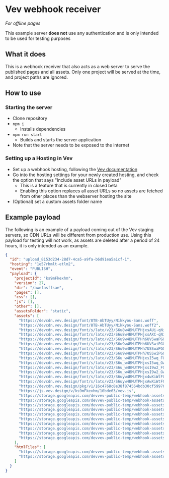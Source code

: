 # Vev webhook receiver
_For offline pages_

This example server **does not** use any authentication and is only intended to be used for testing purposes

## What it does
This is a webhook receiver that also acts as a web server to serve the published pages and all assets.
Only one project will be served at the time, and project paths are ignored.

## How to use
### Starting the server
* Clone repository
* `npm i`
  * Installs dependencies
* `npm run start`
  * Builds and starts the server application
* Note that the server needs to be exposed to the internet

### Setting up a Hosting in Vev
* Set up a webhook hosting, following the [Vev documentation](https://help.vev.design/en/articles/6165061-webhook-integrations)
* Go into the hosting settings for your newly created hosting, and check the option that says "Include asset URLs in payload"
  * This is a feature that is currently in closed beta
  * Enabling this option replaces all asset URLs so no assets are fetched from other places than the webserver hosting the site
* (Optional) set a custom assets folder name

## Example payload
The following is an example of a payload coming out of the Vev staging servers, so CDN URLs will be different from production use.
Using this payload for testing will not work, as assets are deleted after a period of 24 hours, it is only intended as an example.

```json
{
  "id": "upload_8153d234-28d7-4ca5-a9fa-b6d91ea5a1cf-1",
  "hosting": "1e57rhmlt-etlm2",
  "event": "PUBLISH",
  "payload": {
    "projectId": "ks9mFkexhm",
    "version": 27,
    "dir": "/awefasffsae",
    "pages": [],
    "css": [],
    "js": [],
    "other": [],
    "assetsFolder": "static",
    "assets": [
      "https://devcdn.vev.design/font/8TB-AbTUyy/Nikkyou-Sans.woff",
      "https://devcdn.vev.design/font/8TB-AbTUyy/Nikkyou-Sans.woff2",
      "https://devcdn.vev.design/font/s/lato/v23/S6u8w4BMUTPHjxsAUi-qNiXg7eU0.woff2",
      "https://devcdn.vev.design/font/s/lato/v23/S6u8w4BMUTPHjxsAXC-qNiXg7Q.woff2",
      "https://devcdn.vev.design/font/s/lato/v23/S6u9w4BMUTPHh6UVSwaPGQ3q5d0N7w.woff2",
      "https://devcdn.vev.design/font/s/lato/v23/S6u9w4BMUTPHh6UVSwiPGQ3q5d0.woff2",
      "https://devcdn.vev.design/font/s/lato/v23/S6u9w4BMUTPHh7USSwaPGQ3q5d0N7w.woff2",
      "https://devcdn.vev.design/font/s/lato/v23/S6u9w4BMUTPHh7USSwiPGQ3q5d0.woff2",
      "https://devcdn.vev.design/font/s/lato/v23/S6u_w4BMUTPHjxsI5wq_FQftx9897sxZ.woff2",
      "https://devcdn.vev.design/font/s/lato/v23/S6u_w4BMUTPHjxsI5wq_Gwftx9897g.woff2",
      "https://devcdn.vev.design/font/s/lato/v23/S6u_w4BMUTPHjxsI9w2_FQftx9897sxZ.woff2",
      "https://devcdn.vev.design/font/s/lato/v23/S6u_w4BMUTPHjxsI9w2_Gwftx9897g.woff2",
      "https://devcdn.vev.design/font/s/lato/v23/S6uyw4BMUTPHjx4wXiWtFCc.woff2",
      "https://devcdn.vev.design/font/s/lato/v23/S6uyw4BMUTPHjxAwXiWtFCfQ7A.woff2",
      "https://devcdn.vev.design/pkg/v1/16c4768c8e38f874564bdb30cf59976d.js",
      "https://js.vev.design/v/ks9mFkexhm/10bde63/vev.js",
      "https://storage.googleapis.com/devvev-public-temp/webhook-assets%2F1e57rhmlt-etlm2%2Fks9mFkexhm%2F27%2F8153d234-28d7-4ca5-a9fa-b6d91ea5a1cf-1%2Fstatic%2F1c33ba-uh_8-0a127588d70d16a2c54ff08321e228db.jpeg",
      "https://storage.googleapis.com/devvev-public-temp/webhook-assets%2F1e57rhmlt-etlm2%2Fks9mFkexhm%2F27%2F8153d234-28d7-4ca5-a9fa-b6d91ea5a1cf-1%2Fstatic%2F1c33ba-uh_8-851d146cc4d1425bb8ec1c84a9adf723.jpeg",
      "https://storage.googleapis.com/devvev-public-temp/webhook-assets%2F1e57rhmlt-etlm2%2Fks9mFkexhm%2F27%2F8153d234-28d7-4ca5-a9fa-b6d91ea5a1cf-1%2Fstatic%2F1c33ba-uh_8-aa2f695d9f4320a608a03655848f410f.jpeg",
      "https://storage.googleapis.com/devvev-public-temp/webhook-assets%2F1e57rhmlt-etlm2%2Fks9mFkexhm%2F27%2F8153d234-28d7-4ca5-a9fa-b6d91ea5a1cf-1%2Fstatic%2F1c33ba-uh_8-afaf36ab5e64121d6d128f1adac1b320.jpeg",
      "https://storage.googleapis.com/devvev-public-temp/webhook-assets%2F1e57rhmlt-etlm2%2Fks9mFkexhm%2F27%2F8153d234-28d7-4ca5-a9fa-b6d91ea5a1cf-1%2Fstatic%2F1c33ba-uh_8-f6a4f47e48eb41f34ecf7cc4d41277e8.jpeg",
      "https://storage.googleapis.com/devvev-public-temp/webhook-assets%2F1e57rhmlt-etlm2%2Fks9mFkexhm%2F27%2F8153d234-28d7-4ca5-a9fa-b6d91ea5a1cf-1%2Fstatic%2Fsylvester-fireworks-new-year-s-day-7669293-632e398e2bf4424273cb4bef7866076d.jpeg",
      "https://storage.googleapis.com/devvev-public-temp/webhook-assets%2F1e57rhmlt-etlm2%2Fks9mFkexhm%2F27%2F8153d234-28d7-4ca5-a9fa-b6d91ea5a1cf-1%2Fstatic%2Fsylvester-fireworks-new-year-s-day-7669293-895c8dd8f5c55f34a73645bd6a1d29f3.jpeg",
      "https://storage.googleapis.com/devvev-public-temp/webhook-assets%2F1e57rhmlt-etlm2%2Fks9mFkexhm%2F27%2F8153d234-28d7-4ca5-a9fa-b6d91ea5a1cf-1%2Fstatic%2Fsylvester-fireworks-new-year-s-day-7669293-9f22b117635efcfbfc79fe8be2e73a09.jpeg",
      "https://storage.googleapis.com/devvev-public-temp/webhook-assets%2F1e57rhmlt-etlm2%2Fks9mFkexhm%2F27%2F8153d234-28d7-4ca5-a9fa-b6d91ea5a1cf-1%2Fstatic%2Fsylvester-fireworks-new-year-s-day-7669293-c471ff065e7aa014e38b8b68e31a678b.jpeg",
      "https://storage.googleapis.com/devvev-public-temp/webhook-assets%2F1e57rhmlt-etlm2%2Fks9mFkexhm%2F27%2F8153d234-28d7-4ca5-a9fa-b6d91ea5a1cf-1%2Fstatic%2Fsylvester-fireworks-new-year-s-day-7669293-c804b8e2dd41a1fdeaae4a5aa12f8ab7.jpeg"
    ],
    "htmlFiles": [
      "https://storage.googleapis.com/devvev-public-temp/webhook-assets%2F1e57rhmlt-etlm2%2Fks9mFkexhm%2F27%2F8153d234-28d7-4ca5-a9fa-b6d91ea5a1cf-1%2Findex.html",
      "https://storage.googleapis.com/devvev-public-temp/webhook-assets%2F1e57rhmlt-etlm2%2Fks9mFkexhm%2F27%2F8153d234-28d7-4ca5-a9fa-b6d91ea5a1cf-1%2Fp2.html"
    ]
  }
}
```
